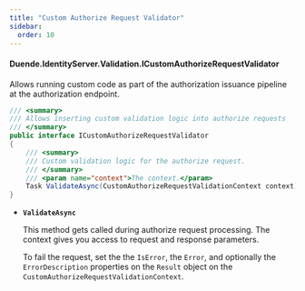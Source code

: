 ```yaml
---
title: "Custom Authorize Request Validator"
sidebar:
  order: 10
---
```


#### Duende.IdentityServer.Validation.ICustomAuthorizeRequestValidator

Allows running custom code as part of the authorization issuance pipeline at the authorization endpoint.

```cs
/// <summary>
/// Allows inserting custom validation logic into authorize requests
/// </summary>
public interface ICustomAuthorizeRequestValidator
{
    /// <summary>
    /// Custom validation logic for the authorize request.
    /// </summary>
    /// <param name="context">The context.</param>
    Task ValidateAsync(CustomAuthorizeRequestValidationContext context);
}
```

* **`ValidateAsync`**

  This method gets called during authorize request processing. The context gives you access to request and response
  parameters.

  To fail the request, set the the `IsError`, the `Error`, and optionally the `ErrorDescription` properties on the
  `Result` object on the `CustomAuthorizeRequestValidationContext`.
